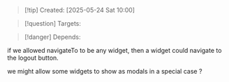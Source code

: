 
>[!tip] Created: [2025-05-24 Sat 10:00]

>[!question] Targets: 

>[!danger] Depends: 

if we allowed navigateTo to be any widget, then a widget could navigate to the logout button.

we might allow some widgets to show as modals in a special case ?